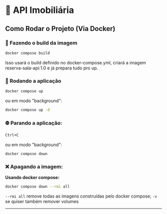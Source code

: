 # 🏢 API Imobiliária

## Como Rodar o Projeto (Via Docker)
### 🔨 Fazendo o build da imagem
```sh
docker compose build
```
Isso usará o build definido no docker-compose.yml, criará a imagem reserva-sala-api:1.0 e já prepara tudo pro up.
### 🚀 Rodando a aplicação
```sh
docker compose up
```
ou em modo "background":
```sh
docker compose up -d
```
### ⛔ Parando a aplicação:
```sh
Ctrl+C
```
ou em modo "background":
```sh
docker compose down
```
### ❌ Apagando a imagem:
**Usando docker compose:**
```sh
docker compose down --rmi all
```
`--rmi all` remove todas as imagens construídas pelo docker compose;
`-v` se quiser também remover volumes

---
